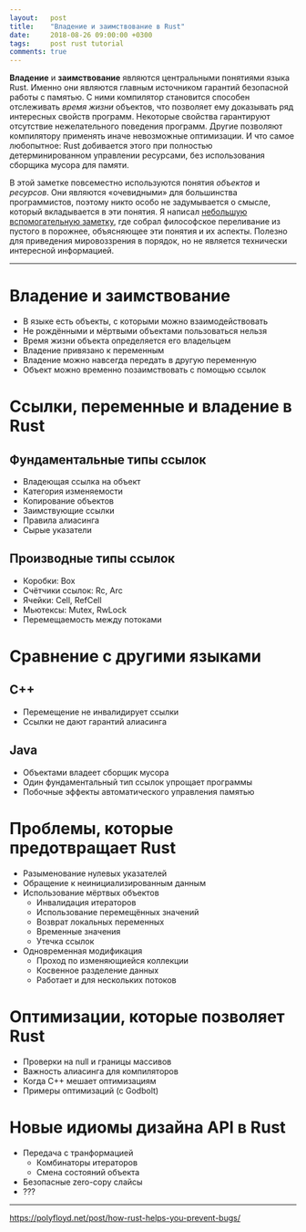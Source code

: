```yaml
---
layout:   post
title:    "Владение и заимствование в Rust"
date:     2018-08-26 09:00:00 +0300
tags:     post rust tutorial
comments: true
---
```


**Владение** и **заимствование** являются центральными понятиями языка Rust.
Именно они являются главным источником гарантий безопасной работы с памятью.
С ними компилятор становится способен отслеживать _время жизни_ объектов,
что позволяет ему доказывать ряд интересных свойств программ.
Некоторые свойства гарантируют отсутствие нежелательного поведения программ.
Другие позволяют компилятору применять иначе невозможные оптимизации.
И что самое любопытное:
Rust добивается этого при полностью детерминированном управлении ресурсами,
без использования сборщика мусора для памяти.

В этой заметке повсеместно используются понятия _объектов_ и _ресурсов_.
Они являются «очевидными» для большинства программистов,
поэтому никто особо не задумывается о смысле,
который вкладывается в эти понятия.
Я написал [небольшую вспомогательную заметку][1],
где собрал философское переливание из пустого в порожнее,
объясняющее эти понятия и их аспекты.
Полезно для приведения мировоззрения в порядок,
но не является технически интересной информацией.

[1]: /2018/08/27/on-resources-and-objects.html

<hr/>

# Владение и заимствование

- В языке есть объекты, с которыми можно взаимодействовать
- Не рождёнными и мёртвыми объектами пользоваться нельзя
- Время жизни объекта определяется его владельцем
- Владение привязано к переменным
- Владение можно навсегда передать в другую переменную
- Объект можно временно позаимствовать с помощью ссылок

# Ссылки, переменные и владение в Rust

## Фундаментальные типы ссылок

- Владеющая ссылка на объект
- Категория изменяемости
- Копирование объектов
- Заимствующие ссылки
- Правила алиасинга
- Сырые указатели

## Производные типы ссылок

- Коробки: Box
- Счётчики ссылок: Rc, Arc
- Ячейки: Cell, RefCell
- Мьютексы: Mutex, RwLock
- Перемещаемость между потоками

# Сравнение с другими языками

## C++

- Перемещение не инвалидирует ссылки
- Ссылки не дают гарантий алиасинга

## Java

- Объектами владеет сборщик мусора
- Один фундаментальный тип ссылок упрощает программы
- Побочные эффекты автоматического управления памятью

# Проблемы, которые предотвращает Rust

- Разыменование нулевых указателей
- Обращение к неинициализированным данным
- Использование мёртвых объектов
  - Инвалидация итераторов
  - Использование перемещённых значений
  - Возврат локальных переменных
  - Временные значения
  - Утечка ссылок
- Одновременная модификация
  - Проход по изменяющиейся коллекции
  - Косвенное разделение данных
  - Работает и для нескольких потоков

# Оптимизации, которые позволяет Rust

- Проверки на null и границы массивов
- Важность алиасинга для компиляторов
- Когда C++ мешает оптимизациям
- Примеры оптимизаций (с Godbolt)

# Новые идиомы дизайна API в Rust

- Передача с транформацией
  - Комбинаторы итераторов
  - Смена состояний объекта
- Безопасные zero-copy слайсы
- ???

<hr/>

https://polyfloyd.net/post/how-rust-helps-you-prevent-bugs/
